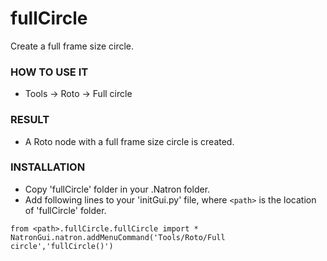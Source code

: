 # fullCircle

Create a full frame size circle.

### HOW TO USE IT

* Tools -> Roto -> Full circle

### RESULT

* A Roto node with a full frame size circle is created.

### INSTALLATION

* Copy 'fullCircle' folder in your .Natron folder.
* Add following lines to your 'initGui.py' file, where ``<path>`` is the location of 'fullCircle' folder.

```
from <path>.fullCircle.fullCircle import *
NatronGui.natron.addMenuCommand('Tools/Roto/Full circle','fullCircle()')
```